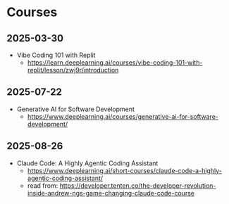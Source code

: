 # Courses

## 2025-03-30

- Vibe Coding 101 with Replit
  - https://learn.deeplearning.ai/courses/vibe-coding-101-with-replit/lesson/zwj9r/introduction

## 2025-07-22

- Generative AI for Software Development
  - https://www.deeplearning.ai/courses/generative-ai-for-software-development/

## 2025-08-26

- Claude Code: A Highly Agentic Coding Assistant
  - https://www.deeplearning.ai/short-courses/claude-code-a-highly-agentic-coding-assistant/
  - read from: https://developer.tenten.co/the-developer-revolution-inside-andrew-ngs-game-changing-claude-code-course